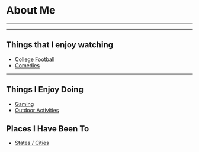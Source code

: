 # **About Me**

___
___
## Things that I enjoy watching
- [College Football](https://noahkirsch20.github.io/College-Football/)
- [Comedies](https://noahkirsch20.github.io/Comedies/)

---
##      Things I Enjoy Doing
- [Gaming](https://noahkirsch20.github.io/Gaming/)
- [Outdoor Activities](https://noahkirsch20.github.io/Outdoor/)

## Places I Have Been To
- [States / Cities]()
